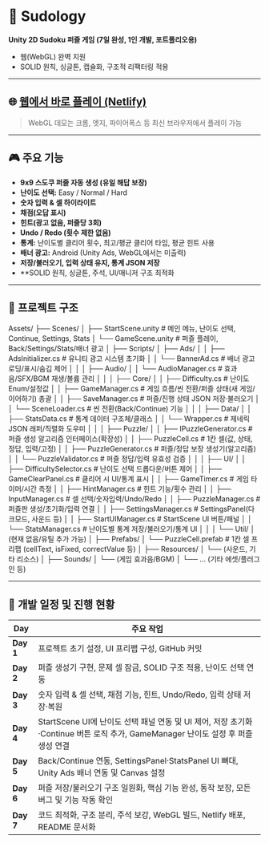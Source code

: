 # 🧩 Sudology

**Unity 2D Sudoku 퍼즐 게임 (7일 완성, 1인 개발, 포트폴리오용)**  
- 웹(WebGL) 완벽 지원  
- SOLID 원칙, 싱글톤, 캡슐화, 구조적 리팩터링 적용

---

## 🌐 [웹에서 바로 플레이 (Netlify)](https://sudology-demo.netlify.app/)

> WebGL 데모는 크롬, 엣지, 파이어폭스 등 최신 브라우저에서 플레이 가능

---

## 🎮 주요 기능

- **9x9 스도쿠 퍼즐 자동 생성 (유일 해답 보장)**
- **난이도 선택:** Easy / Normal / Hard
- **숫자 입력 & 셀 하이라이트**
- **채점(오답 표시)**
- **힌트(광고 없음, 퍼즐당 3회)**
- **Undo / Redo (횟수 제한 없음)**
- **통계:** 난이도별 클리어 횟수, 최고/평균 클리어 타임, 평균 힌트 사용
- **배너 광고:** Android (Unity Ads, WebGL에서는 미출력)
- **저장/불러오기, 입력 상태 유지, 통계 JSON 저장**
- **SOLID 원칙, 싱글톤, 주석, UI/매니저 구조 최적화

---

## 📁 프로젝트 구조

Assets/
├── Scenes/
│   ├── StartScene.unity        # 메인 메뉴, 난이도 선택, Continue, Settings, Stats
│   └── GameScene.unity         # 퍼즐 플레이, Back/Settings/Stats/배너 광고
│
├── Scripts/
│   ├── Ads/
│   │   ├── AdsInitializer.cs   # 유니티 광고 시스템 초기화
│   │   └── BannerAd.cs         # 배너 광고 로딩/표시/숨김 제어
│   │
│   ├── Audio/
│   │   └── AudioManager.cs     # 효과음/SFX/BGM 재생/볼륨 관리
│   │
│   ├── Core/
│   │   ├── Difficulty.cs       # 난이도 Enum/설정값
│   │   ├── GameManager.cs      # 게임 흐름/씬 전환/퍼즐 상태(새 게임/이어하기) 총괄
│   │   ├── SaveManager.cs      # 퍼즐/진행 상태 JSON 저장·불러오기
│   │   └── SceneLoader.cs      # 씬 전환(Back/Continue) 기능
│   │
│   ├── Data/
│   │   ├── StatsData.cs        # 통계 데이터 구조체/클래스
│   │   └── Wrapper.cs          # 제네릭 JSON 래퍼/직렬화 도우미
│   │
│   ├── Puzzle/
│   │   ├── IPuzzleGenerator.cs # 퍼즐 생성 알고리즘 인터페이스(확장성)
│   │   ├── PuzzleCell.cs       # 1칸 셀(값, 상태, 정답, 입력/고정)
│   │   ├── PuzzleGenerator.cs  # 퍼즐/정답 보장 생성기(알고리즘)
│   │   └── PuzzleValidator.cs  # 퍼즐 정답/입력 유효성 검증
│   │
│   ├── UI/
│   │   ├── DifficultySelector.cs # 난이도 선택 드롭다운/버튼 제어
│   │   ├── GameClearPanel.cs     # 클리어 시 UI/통계 표시
│   │   ├── GameTimer.cs          # 게임 타이머/시간 측정
│   │   ├── HintManager.cs        # 힌트 기능/횟수 관리
│   │   ├── InputManager.cs       # 셀 선택/숫자입력/Undo/Redo
│   │   ├── PuzzleManager.cs      # 퍼즐판 생성/초기화/입력 연결
│   │   ├── SettingsManager.cs    # SettingsPanel(다크모드, 사운드 등)
│   │   ├── StartUIManager.cs     # StartScene UI 버튼/패널
│   │   └── StatsManager.cs       # 난이도별 통계 저장/불러오기/통계 UI
│   │
│   └── Util/
│       (현재 없음/유틸 추가 가능)
│
├── Prefabs/
│   └── PuzzleCell.prefab        # 1칸 셀 프리팹 (cellText, isFixed, correctValue 등)
│
├── Resources/
│   └── (사운드, 기타 리소스)
│
├── Sounds/
│   └── (게임 효과음/BGM)
│
└── ... (기타 에셋/플러그인 등)

---

## 📅 개발 일정 및 진행 현황

| Day       | 주요 작업                                                                                                                     |
|-----------|-------------------------------------------------------------------------------------------------------------------------------|
| **Day 1** | 프로젝트 초기 설정, UI 프리팹 구성, GitHub 커밋                                                                                  |
| **Day 2** | 퍼즐 생성기 구현, 문제 셀 잠금, SOLID 구조 적용, 난이도 선택 연동                                                                  |
| **Day 3** | 숫자 입력 & 셀 선택, 채점 기능, 힌트, Undo/Redo, 입력 상태 저장·복원                                                              |
| **Day 4** | StartScene UI에 난이도 선택 패널 연동 및 UI 제어, 저장 초기화·Continue 버튼 로직 추가, GameManager 난이도 설정 후 퍼즐 생성 연결     |
| **Day 5** | Back/Continue 연동, SettingsPanel·StatsPanel UI 뼈대, Unity Ads 배너 연동 및 Canvas 설정                                        |
| **Day 6** | 퍼즐 저장/불러오기 구조 일원화, 핵심 기능 완성, 동작 보장, 모든 버그 및 기능 작동 확인                                               |
| **Day 7** | 코드 최적화, 구조 분리, 주석 보강, WebGL 빌드, Netlify 배포, README 문서화                                                        |


